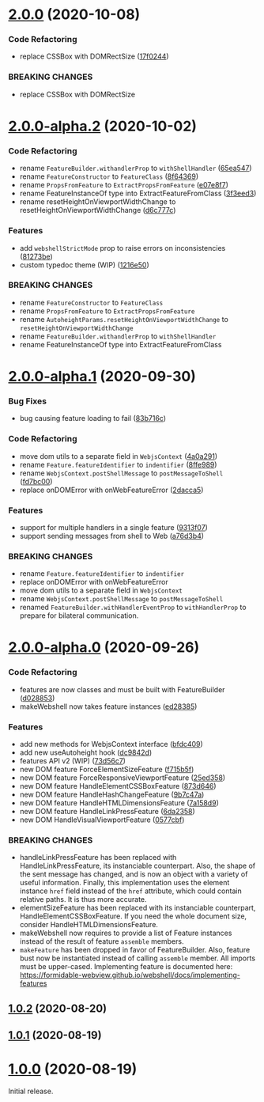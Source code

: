 # [2.0.0](https://github.com/formidable-webview/webshell/compare/v2.0.0-alpha.2...v2.0.0) (2020-10-08)


### Code Refactoring

* replace CSSBox with DOMRectSize ([17f0244](https://github.com/formidable-webview/webshell/commit/17f024448f24497684f7f2898d25de34b8993cde))


### BREAKING CHANGES

* replace CSSBox with DOMRectSize

# [2.0.0-alpha.2](https://github.com/formidable-webview/webshell/compare/v2.0.0-alpha.1...v2.0.0-alpha.2) (2020-10-02)


### Code Refactoring

* rename `FeatureBuilder.withandlerProp` to `withShellHandler` ([65ea547](https://github.com/formidable-webview/webshell/commit/65ea547fdfa39542b6e54c88f81b096d55ff17a0))
* rename `FeatureConstructor` to `FeatureClass` ([8f64369](https://github.com/formidable-webview/webshell/commit/8f64369682c3c4c40b58101c69062b468aa2cedb))
* rename `PropsFromFeature` to `ExtractPropsFromFeature` ([e07e8f7](https://github.com/formidable-webview/webshell/commit/e07e8f794956632db8417646c3c5a0594cb6b637))
* rename FeatureInstanceOf type into ExtractFeatureFromClass ([3f3eed3](https://github.com/formidable-webview/webshell/commit/3f3eed3920ef8bd94c2361d05fc4c1f0a5befb0b))
* rename resetHeightOnViewportWidthChange to resetHeightOnViewportWidthChange ([d6c777c](https://github.com/formidable-webview/webshell/commit/d6c777c822d34064dd16319dec17238697f41dce))


### Features

* add `webshellStrictMode` prop to raise errors on inconsistencies ([81273be](https://github.com/formidable-webview/webshell/commit/81273be0cd5129ca34a069ffff7d146e892658a0))
* custom typedoc theme (WIP) ([1216e50](https://github.com/formidable-webview/webshell/commit/1216e50fd4ccde9af1cf52ac2f05e0463dfd7d24))


### BREAKING CHANGES

* rename `FeatureConstructor` to `FeatureClass`
* rename `PropsFromFeature` to `ExtractPropsFromFeature`
* rename
`AutoheightParams.resetHeightOnViewportWidthChange` to
`resetHeightOnViewportWidthChange`
* rename `FeatureBuilder.withandlerProp` to `withShellHandler`
* rename FeatureInstanceOf type into ExtractFeatureFromClass

# [2.0.0-alpha.1](https://github.com/formidable-webview/webshell/compare/v2.0.0-alpha.0...v2.0.0-alpha.1) (2020-09-30)


### Bug Fixes

* bug causing feature loading to fail ([83b716c](https://github.com/formidable-webview/webshell/commit/83b716cc0a19c4fdee7f94d7394a1c69c085f6e7))


### Code Refactoring

* move dom utils to a separate field in `WebjsContext` ([4a0a291](https://github.com/formidable-webview/webshell/commit/4a0a291856c15902ef81b0e8f30fb3d335083a9c))
* rename `Feature.featureIdentifier` to `indentifier` ([8ffe989](https://github.com/formidable-webview/webshell/commit/8ffe98963d79963cba7979770f48b0e120a754ae))
* rename `WebjsContext.postShellMessage` to `postMessageToShell` ([fd7bc00](https://github.com/formidable-webview/webshell/commit/fd7bc0031d00db34a1ffec826ae7375ac207d3ff))
* replace onDOMError with onWebFeatureError ([2dacca5](https://github.com/formidable-webview/webshell/commit/2dacca5ed57b75e9ffada208de3871be08288f9a))


### Features

* support for multiple handlers in a single feature ([9313f07](https://github.com/formidable-webview/webshell/commit/9313f07a038ec1029721ea10cf473723f7f5687a))
* support sending messages from shell to Web ([a76d3b4](https://github.com/formidable-webview/webshell/commit/a76d3b4daaa39f1bc726f9bf566d700527d21cb4))


### BREAKING CHANGES

* rename `Feature.featureIdentifier` to `indentifier`
* replace onDOMError with onWebFeatureError
* move dom utils to a separate field in `WebjsContext`
* rename `WebjsContext.postShellMessage` to
`postMessageToShell`
* renamed `FeatureBuilder.withHandlerEventProp` to
`withHandlerProp` to prepare for bilateral communication.



# [2.0.0-alpha.0](https://github.com/formidable-webview/webshell/compare/v2.0.0-alpha.0...v2.0.0-alpha.1) (2020-09-26)


### Code Refactoring

* features are now classes and must be built with FeatureBuilder ([d028853](https://github.com/formidable-webview/webshell/commit/d028853b964d55d4b0fa83d59fecb7591c6f7f48))
* makeWebshell now takes feature instances ([ed28385](https://github.com/formidable-webview/webshell/commit/ed28385a21f14b735a335a9b6141064e7d3ebc64))


### Features

* add new methods for WebjsContext interface ([bfdc409](https://github.com/formidable-webview/webshell/commit/bfdc40990e1d35a9029d2c8f5ec249786d6372fc))
* add new useAutoheight hook ([dc9842d](https://github.com/formidable-webview/webshell/commit/dc9842dd9107d1c292cd65337d42f23672432943))
* features API v2 (WIP) ([73d56c7](https://github.com/formidable-webview/webshell/commit/73d56c7af4f12b349702e34574665c56f120b7f2))
* new DOM feature ForceElementSizeFeature ([f715b5f](https://github.com/formidable-webview/webshell/commit/f715b5f17cd2b318849dd73fa18c9078f2991414))
* new DOM feature ForceResponsiveViewportFeature ([25ed358](https://github.com/formidable-webview/webshell/commit/25ed358e9370effc01575b34a54f2ad7498b7452))
* new DOM feature HandleElementCSSBoxFeature ([873d646](https://github.com/formidable-webview/webshell/commit/873d6468fb5e5a9e1fbf807acd52ecb307d5c07f))
* new DOM feature HandleHashChangeFeature ([9b7c47a](https://github.com/formidable-webview/webshell/commit/9b7c47a94fcb5c1f3fc751786f7d8f863ceeab39))
* new DOM feature HandleHTMLDimensionsFeature ([7a158d9](https://github.com/formidable-webview/webshell/commit/7a158d9453d623757dc4daa436e14e9ef7ce8c1e))
* new DOM feature HandleLinkPressFeature ([6da2358](https://github.com/formidable-webview/webshell/commit/6da23584481d0c93d53febaab0c75a53c9659da5))
* new DOM HandleVisualViewportFeature ([0577cbf](https://github.com/formidable-webview/webshell/commit/0577cbf304b57d0be75bc3cc7fde758d230fda31))


### BREAKING CHANGES

* handleLinkPressFeature has been replaced with
HandleLinkPressFeature, its instanciable counterpart. Also, the shape of
the sent message has changed, and is now an object with a variety of
useful information. Finally, this implementation uses the element
instance `href` field instead of the `href` attribute, which could contain
relative paths. It is thus more accurate.
* elementSizeFeature has been replaced with its
instanciable counterpart, HandleElementCSSBoxFeature. If you need the
whole document size, consider HandleHTMLDimensionsFeature.
* makeWebshell now requires to provide a list of Feature
instances instead of the result of feature `assemble` members.
* `makeFeature` has been dropped in favor of
FeatureBuilder. Also, feature bust now be instantiated instead of
calling `assemble` member. All imports must be upper-cased.
Implementing feature is documented here:
https://formidable-webview.github.io/webshell/docs/implementing-features

## [1.0.2](https://github.com/formidable-webview/webshell/compare/v1.0.1...v1.0.2) (2020-08-20)

## [1.0.1](https://github.com/formidable-webview/webshell/compare/v1.0.0...v1.0.1) (2020-08-19)

# [1.0.0](https://github.com/formidable-webview/webshell/compare/v0.10.1-alpha.0...v1.0.0) (2020-08-19)

Initial release.
